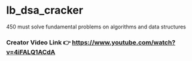 # lb_dsa_cracker
450 must solve fundamental problems on algorithms and data structures

### Creator Video Link :point_right: https://www.youtube.com/watch?v=4iFALQ1ACdA
